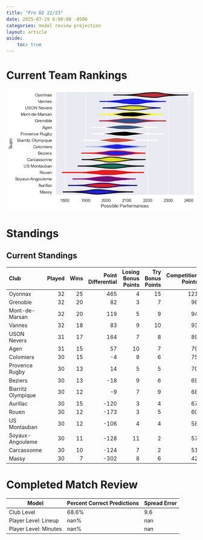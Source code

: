 ```yaml
---  
title: "Pro D2 22/23"  
date: 2025-07-29 6:00:00 -0500  
categories: model review projection  
layout: article  
aside:  
    toc: true  
---
```

# Current Team Rankings


![Club Rankings](plots/rankings_Pro_D2_2223.png)
# Standings

## Current Standings


| Club               |   Played |   Wins |   Point Differential |   Losing Bonus Points |   Try Bonus Points |   Competition Points |
|:-------------------|---------:|-------:|---------------------:|----------------------:|-------------------:|---------------------:|
| Oyonnax            |       32 |     25 |                  465 |                     4 |                 15 |                  121 |
| Grenoble           |       32 |     20 |                   82 |                     3 |                  7 |                   96 |
| Mont-de-Marsan     |       32 |     20 |                  119 |                     5 |                  9 |                   94 |
| Vannes             |       32 |     18 |                   83 |                     9 |                 10 |                   93 |
| USON Nevers        |       31 |     17 |                  164 |                     7 |                  8 |                   89 |
| Agen               |       31 |     15 |                   57 |                    10 |                  7 |                   79 |
| Colomiers          |       30 |     15 |                   -4 |                     9 |                  6 |                   75 |
| Provence Rugby     |       30 |     13 |                   14 |                     5 |                  5 |                   70 |
| Beziers            |       30 |     13 |                  -18 |                     9 |                  6 |                   69 |
| Biarritz Olympique |       30 |     12 |                   -9 |                     7 |                  9 |                   68 |
| Aurillac           |       30 |     15 |                 -120 |                     3 |                  4 |                   67 |
| Rouen              |       30 |     12 |                 -173 |                     3 |                  5 |                   60 |
| US Montauban       |       30 |     12 |                 -106 |                     4 |                  4 |                   58 |
| Soyaux-Angouleme   |       30 |     11 |                 -128 |                    11 |                  2 |                   57 |
| Carcassonne        |       30 |     10 |                 -124 |                     7 |                  2 |                   51 |
| Massy              |       30 |      7 |                 -302 |                     8 |                  6 |                   42 |



# Completed Match Review


| Model | Percent Correct Predictions | Spread Error |
| ------ | ------ | ------ |
| Club Level | 68.6% | 9.6 |
| Player Level: Lineup | nan% | nan |
| Player Level: Minutes | nan% | nan |

